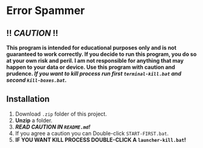 # Error Spammer

## :bangbang: ***CAUTION*** :bangbang:

**This program is intended for educational purposes only and is not guaranteed to work correctly. If you decide to run this program, you do so at your own risk and peril. I am not responsible for anything that may happen to your data or device. Use this program with caution and prudence. *If you want to kill process run  first `terminal-kill.bat` and second `kill-boxes.bat`.*** 
## Installation

1. Download `.zip` folder of this project.
1. **Unzip** a folder.
1. ***READ CAUTION IN `README.md`!***
1. If you agree a caution you can Double-click `START-FIRST.bat`.
1. **IF YOU WANT KILL PROCESS DOUBLE-CLICK A `launcher-kill.bat`!**